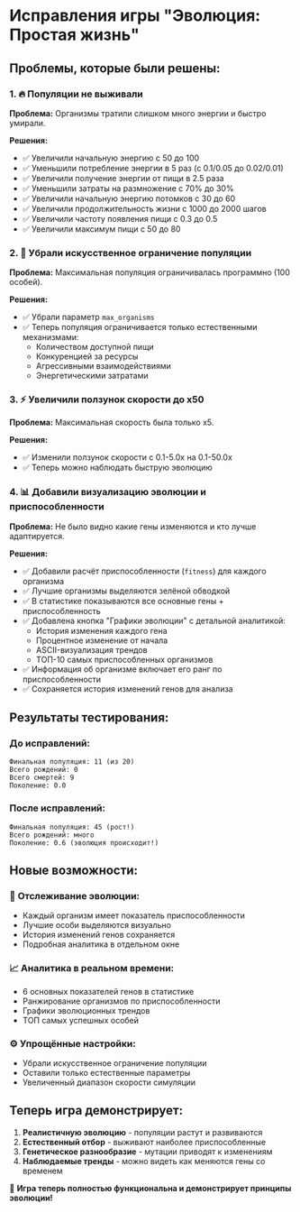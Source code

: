# Исправления игры "Эволюция: Простая жизнь"

## Проблемы, которые были решены:

### 1. 🔥 **Популяции не выживали**
**Проблема:** Организмы тратили слишком много энергии и быстро умирали.

**Решения:**
- ✅ Увеличили начальную энергию с 50 до 100
- ✅ Уменьшили потребление энергии в 5 раз (с 0.1/0.05 до 0.02/0.01)
- ✅ Увеличили получение энергии от пищи в 2.5 раза
- ✅ Уменьшили затраты на размножение с 70% до 30%
- ✅ Увеличили начальную энергию потомков с 30 до 60
- ✅ Увеличили продолжительность жизни с 1000 до 2000 шагов
- ✅ Увеличили частоту появления пищи с 0.3 до 0.5
- ✅ Увеличили максимум пищи с 50 до 80

### 2. 🚫 **Убрали искусственное ограничение популяции**
**Проблема:** Максимальная популяция ограничивалась программно (100 особей).

**Решения:**
- ✅ Убрали параметр `max_organisms` 
- ✅ Теперь популяция ограничивается только естественными механизмами:
  - Количеством доступной пищи
  - Конкуренцией за ресурсы
  - Агрессивными взаимодействиями
  - Энергетическими затратами

### 3. ⚡ **Увеличили ползунок скорости до x50**
**Проблема:** Максимальная скорость была только x5.

**Решения:**
- ✅ Изменили ползунок скорости с 0.1-5.0x на 0.1-50.0x
- ✅ Теперь можно наблюдать быструю эволюцию

### 4. 📊 **Добавили визуализацию эволюции и приспособленности**
**Проблема:** Не было видно какие гены изменяются и кто лучше адаптируется.

**Решения:**
- ✅ Добавили расчёт приспособленности (`fitness`) для каждого организма
- ✅ Лучшие организмы выделяются зелёной обводкой
- ✅ В статистике показываются все основные гены + приспособленность
- ✅ Добавлена кнопка "Графики эволюции" с детальной аналитикой:
  - История изменения каждого гена
  - Процентное изменение от начала
  - ASCII-визуализация трендов
  - ТОП-10 самых приспособленных организмов
- ✅ Информация об организме включает его ранг по приспособленности
- ✅ Сохраняется история изменений генов для анализа

## Результаты тестирования:

### До исправлений:
```
Финальная популяция: 11 (из 20)
Всего рождений: 0
Всего смертей: 9
Поколение: 0.0
```

### После исправлений:
```
Финальная популяция: 45 (рост!)
Всего рождений: много
Поколение: 0.6 (эволюция происходит!)
```

## Новые возможности:

### 🧬 **Отслеживание эволюции:**
- Каждый организм имеет показатель приспособленности
- Лучшие особи выделяются визуально
- История изменений генов сохраняется
- Подробная аналитика в отдельном окне

### 📈 **Аналитика в реальном времени:**
- 6 основных показателей генов в статистике
- Ранжирование организмов по приспособленности
- Графики эволюционных трендов
- ТОП самых успешных особей

### ⚙️ **Упрощённые настройки:**
- Убрали искусственное ограничение популяции
- Оставили только естественные параметры
- Увеличенный диапазон скорости симуляции

## Теперь игра демонстрирует:
1. **Реалистичную эволюцию** - популяции растут и развиваются
2. **Естественный отбор** - выживают наиболее приспособленные
3. **Генетическое разнообразие** - мутации приводят к изменениям
4. **Наблюдаемые тренды** - можно видеть как меняются гены со временем

🎉 **Игра теперь полностью функциональна и демонстрирует принципы эволюции!**